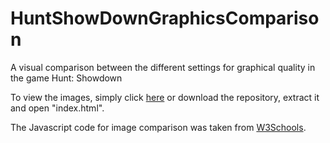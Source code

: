 # HuntShowDownGraphicsComparison
A visual comparison between the different settings for graphical quality in the game Hunt: Showdown

To view the images, simply click [here](https://leoklaus.github.io/HuntShowDownGraphicsComparison/index.html) or download the repository, extract it and open "index.html".

The Javascript code for image comparison was taken from [W3Schools](https://www.w3schools.com/howto/howto_js_image_comparison.asp).
